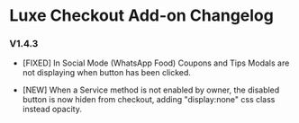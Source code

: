 # Luxe Checkout Add-on Changelog

### V1.4.3

- [FIXED] In Social Mode (WhatsApp Food) Coupons and Tips Modals are not displaying when button has been clicked.

- [NEW] When a Service method is not enabled by owner, the disabled button is now hiden from checkout, adding "display:none" css class instead opacity.

  